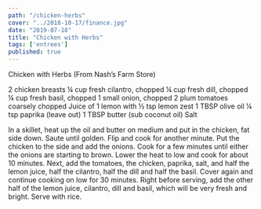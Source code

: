 ```yaml
---
path: "/chicken-herbs"
cover: "../2018-10-17/finance.jpg"
date: "2019-07-18"
title: "Chicken with Herbs"
tags: ['entrees']
published: true
---
```

Chicken with Herbs (From Nash’s Farm Store) 

2 chicken breasts
¼ cup fresh cilantro, chopped
¼  cup fresh dill, chopped
¼ cup fresh basil, chopped
1 small onion, chopped
2 plum tomatoes coarsely chopped
Juice of 1 lemon with ½ tsp lemon zest
1 TBSP olive oil
¼ tsp paprika (leave out)
1 TBSP butter (sub coconut oil)
Salt

In a skillet, heat up the oil and butter on medium and put in the chicken, fat side down.  Saute until golden. Flip and cook for another minute. Put the chicken to the side and add the onions. Cook for a few minutes until either the onions are starting to brown. Lower the heat to low and cook for about 10 minutes.  Next, add the tomatoes, the chicken, paprika, salt, and half the lemon juice, half the cilantro, half the dill and half the basil.  Cover again and continue cooking on low for 30 minutes.  Right before serving, add the other half of the lemon juice, cilantro, dill and basil, which will be very fresh and bright. Serve with rice.
